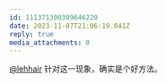```yaml
---
id: 111371300309646220
date: 2023-11-07T21:06:19.041Z
reply: true
media_attachments: 0
---
```


[@lehhair](https://misskey.lehhair.net/@lehhair) 针对这一现象，确实是个好方法。

